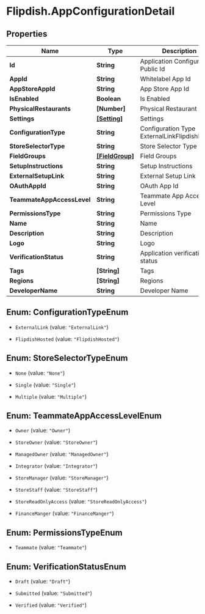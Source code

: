 # Flipdish.AppConfigurationDetail

## Properties
Name | Type | Description | Notes
------------ | ------------- | ------------- | -------------
**Id** | **String** | Application Configuration Public Id | 
**AppId** | **String** | Whitelabel App Id | 
**AppStoreAppId** | **String** | App Store App Id | 
**IsEnabled** | **Boolean** | Is Enabled | 
**PhysicalRestaurants** | **[Number]** | Physical Restaurant Id's | [optional] 
**Settings** | [**[Setting]**](Setting.md) | Settings | [optional] 
**ConfigurationType** | **String** | Configuration Type  <example>ExternalLink</example><example>FlipdishHosted</example> | 
**StoreSelectorType** | **String** | Store Selector Type | 
**FieldGroups** | [**[FieldGroup]**](FieldGroup.md) | Field Groups | [optional] 
**SetupInstructions** | **String** | Setup Instructions | [optional] 
**ExternalSetupLink** | **String** | External Setup Link | [optional] 
**OAuthAppId** | **String** | OAuth App Id | 
**TeammateAppAccessLevel** | **String** | Teammate App Access Level | [optional] 
**PermissionsType** | **String** | Permissions Type | 
**Name** | **String** | Name | 
**Description** | **String** | Description | 
**Logo** | **String** | Logo | [optional] 
**VerificationStatus** | **String** | Application verification status | 
**Tags** | **[String]** | Tags | 
**Regions** | **[String]** | Regions | 
**DeveloperName** | **String** | Developer Name | [optional] 


<a name="ConfigurationTypeEnum"></a>
## Enum: ConfigurationTypeEnum


* `ExternalLink` (value: `"ExternalLink"`)

* `FlipdishHosted` (value: `"FlipdishHosted"`)




<a name="StoreSelectorTypeEnum"></a>
## Enum: StoreSelectorTypeEnum


* `None` (value: `"None"`)

* `Single` (value: `"Single"`)

* `Multiple` (value: `"Multiple"`)




<a name="TeammateAppAccessLevelEnum"></a>
## Enum: TeammateAppAccessLevelEnum


* `Owner` (value: `"Owner"`)

* `StoreOwner` (value: `"StoreOwner"`)

* `ManagedOwner` (value: `"ManagedOwner"`)

* `Integrator` (value: `"Integrator"`)

* `StoreManager` (value: `"StoreManager"`)

* `StoreStaff` (value: `"StoreStaff"`)

* `StoreReadOnlyAccess` (value: `"StoreReadOnlyAccess"`)

* `FinanceManger` (value: `"FinanceManger"`)




<a name="PermissionsTypeEnum"></a>
## Enum: PermissionsTypeEnum


* `Teammate` (value: `"Teammate"`)




<a name="VerificationStatusEnum"></a>
## Enum: VerificationStatusEnum


* `Draft` (value: `"Draft"`)

* `Submitted` (value: `"Submitted"`)

* `Verified` (value: `"Verified"`)




